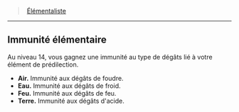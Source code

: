 ﻿---
!GenericItem
Id: wizard_elementalist_hd.md#immunité-élémentaire
ParentLink: wizard_elementalist_hd.md#Élémentaliste
Name: Immunité élémentaire
ParentName: Élémentaliste
NameLevel: 2
Attributes: {}
---
> [Élémentaliste](hd_wizard_elementalist.md)

---

## Immunité élémentaire

Au niveau 14, vous gagnez une immunité au type de dégâts lié à votre élément de prédilection.

- **Air.** Immunité aux dégâts de foudre.
- **Eau.** Immunité aux dégâts de froid.
- **Feu.** Immunité aux dégâts de feu.
- **Terre.** Immunité aux dégâts d'acide.

